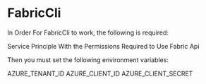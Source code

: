 # FabricCli

In Order For FabricCli to work, the following is required: 

Service Principle With the Permissions Required to Use Fabric Api 

Then you must set the following environment variables: 

AZURE_TENANT_ID 
AZURE_CLIENT_ID
AZURE_CLIENT_SECRET